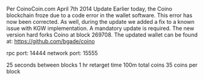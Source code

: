 Per CoinoCoin.com
April 7th 2014 Update
Earlier today, the Coino blockchain froze due to a code error in the wallet software.
This error has now been corrected. As well, during the update we added a fix to a known issue with KGW implementation.
A mandatory update is required. The new version hard forks Coino at block 269708.
The updated wallet can be found at:
https://github.com/bgade/coino

rpc port: 14444
network port: 15555

25 seconds between blocks
1 hr retarget time
100m total coins
35 coins per block

